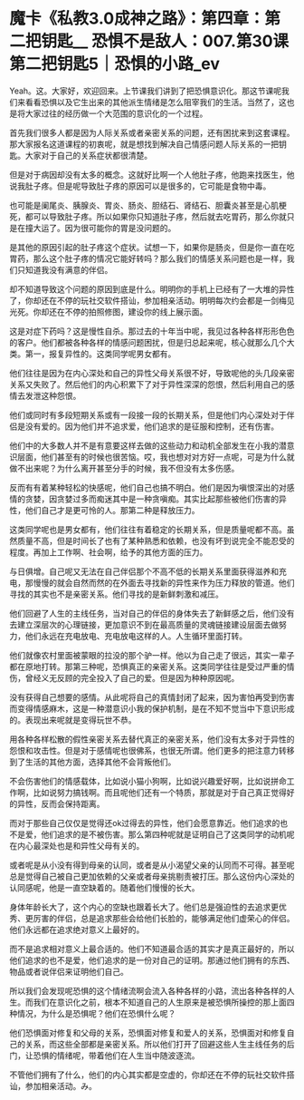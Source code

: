 # 魔卡《私教3.0成神之路》：第四章：第二把钥匙__ 恐惧不是敌人：007.第30课 第二把钥匙5｜恐惧的小路_ev

Yeah。这。大家好，欢迎回来。上节课我们讲到了把恐惧意识化。那这节课呢我们来看看恐惧以及它生出来的其他派生情绪是怎么阻宰我们的生活。当然了，这也是将大家过往的经历做一个大范围的意识化的一个过程。

首先我们很多人都是因为人际关系或者亲密关系的问题，还有困扰来到这套课程。那大家报名这道课程的初衷呢，就是想找到解决自己情感问题人际关系的一把钥匙。大家对于自己的关系症状都很清楚。

但是对于病因却没有太多的概念。这就好比啊一个人他肚子疼，他跑来找医生，他说我肚子疼。但是呢导致肚子疼的原因可以是很多的，它可能是食物中毒。

也可能是阑尾炎、胰腺炎、胃炎、肠炎、胆结石、肾结石、胆囊炎甚至是心肌梗死，都可以导致肚子疼。所以如果你只知道肚子疼，然后就去吃胃药，那么你就只是在撞大运了。因为很可能你的胃是没问题的。

是其他的原因引起的肚子疼这个症状。试想一下，如果你是肠炎，但是你一直在吃胃药，那么这个肚子疼的情况它能好转吗？那么我们的情感关系问题也是一样，我们只知道我没有满意的伴侣。

却不知道导致这个问题的原因到底是什么。明明你的手机上已经有了一大堆的异性了，你却还在不停的玩社交软件搭讪，参加相亲活动。明明每次约会都是一剑梅见光死。你却还在不停的拍照修图，建设你的线上展示面。

这是对症下药吗？这是慢性自杀。那过去的十年当中呢，我见过各种各样形形色色的客户。他们都被各种各样的情感问题困扰，但是归总起来呢，核心就那么几个大类。第一，报复异性的。这类同学呢男女都有。

他们往往是因为在内心深处和自己的异性父母关系很不好，导致呢他的头几段亲密关系又失败了。然后他们的内心积累下了对于异性深深的怨恨，然后利用自己的感情去发泄这种怨恨。

他们或同时有多段短期关系或有一段接一段的长期关系，但是他们内心深处对于伴侣是没有爱的。因为他们并不追求爱，他们追求的是征服和控制，还有伤害。

他们中的大多数人并不是有意要这样去做的这些动力和动机全部发生在小我的潜意识层面，他们甚至有的时候也很苦恼。哎，我也想对对方好一点呢，可是为什么就做不出来呢？为什么离开甚至分手的时候，我不但没有太多伤感。

反而有有着某种轻松的快感呢，他们自己也搞不明白。他们是因为嗔恨深出的对感情的贪婪，因贪婪过多而痴迷其中是一种贪嗔痴。其实比起那些被他们伤害的异性，他们自己才是更可怜的人。那第二种是释放压力。

这类同学呢也是男女都有，他们往往有着稳定的长期关系，但是质量呢都不高。虽然质量不高，但是时间长了也有了某种熟悉和依赖，也没有坏到说完全不能忍受的程度。再加上工作啊、社会啊，给予的其他方面的压力。

与日俱增。自己呢又无法在自己伴侣那个不高不低的长期关系里面获得滋养和充电，那慢慢的就会自然而然的在外面去寻找新的异性来作为压力释放的管道。他们寻找的其实也不是亲密关系。他们寻找的是新鲜刺激和减压。

他们回避了人生的主线任务，当对自己的伴侣的身体失去了新鲜感之后，他们没有去建立深层次的心理链接，更加意识不到在最高质量的灵魂链接建设层面去做努力，他们永远在充电放电、充电放电这样的人。人生循环里面打转。

他们就像农村里面被蒙眼的拉没的那个驴一样。他以为自己走了很远，其实一辈子都在原地打转。那第三种呢，恐惧真正的亲密关系。这类同学往往是受过严重的情伤，曾经义无反顾的完全投入了自己的爱。但是因为种种原因呢。

没有获得自己想要的感情。从此呢将自己的真情封闭了起来，因为害怕再受到伤害而变得情感麻木，这是一种潜意识小我的保护机制，是在不知不觉当中下意识形成的。表现出来呢就是变得玩世不恭。

用各种各样松散的假性亲密关系去替代真正的亲密关系，他们没有太多对于异性的怨恨和攻击性。但是对于感情呢也很佛系，也很无所谓。他们更多的把注意力转移到了生活的其他方面，选择其他不会背叛他们。

不会伤害他们的情感载体，比如说小猫小狗啊，比如说兴趣爱好啊，比如说拼命工作啊，比如说努力搞钱啊。而且呢他们还有一个特质，那就是对于自己真正觉得好的异性，反而会保持距离。

而对于那些自己仅仅是觉得还ok过得去的异性，他们会愿意靠近。他们追求的也不是爱，他们追求的是不被伤害。那么第四种呢就是证明自己了这类同学的动机呢在内心最深处也是和异性父母有关的。

或者呢是从小没有得到母亲的认同，或者是从小渴望父亲的认同而不可得。甚至呢总是觉得自己被自己更加依赖的父亲或者母亲挑剔责被打压。那么这份内心深处的认同感呢，他是一直空缺着的。随着他们慢慢的长大。

身体年龄长大了，这个内心的空缺也跟着长大了。他们总是强迫性的去追求更优秀、更厉害的伴侣，总是追求那些会给他们长脸的，能够满足他们虚荣心的伴侣。他们永远都在追求绝对意义上最好的。

而不是追求相对意义上最合适的。他们不知道最合适的其实才是真正最好的，所以他们追求的也不是爱，他们追求的是一份对自己的证明。那通过他们拥有的东西、物品或者说伴侣来证明他们自己。

所以我们会发现呢恐惧的这个情绪流啊会流入各种各样的小路，流出各种各样的人生。而我们在意识化之前，根本不知道自己的人生原来是被恐惧所操控的那上面四种情况，为什么是恐惧呢？他们在恐惧什么呢？

他们恐惧面对修复和父母的关系，恐惧面对修复和爱人的关系，恐惧面对和修复自己的关系，而这些全部都是亲密关系。所以他们打开了回避这些人生主线任务的后门，让恐惧的情绪呢，带着他们在人生当中随波逐流。

不管他们拥有了什么，他们的内心其实都是空虚的，你却还在不停的玩社交软件搭讪，参加相亲活动。み。